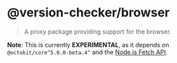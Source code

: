# @version-checker/browser

> A proxy package providing support for the browser.

**Note**: This is currently **EXPERIMENTAL**, as it depends on `@octokit/core^5.0.0-beta.4^` and the
[Node.js Fetch API](https://nodejs.org/dist/latest-v18.x/docs/api/globals.html#fetch).
